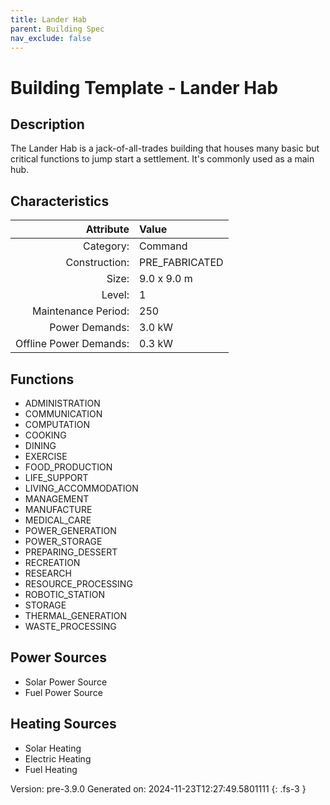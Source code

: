 ```yaml
---
title: Lander Hab
parent: Building Spec
nav_exclude: false
---
```

# Building Template - Lander Hab

## Description
The Lander Hab is a jack-of-all-trades building that houses many basic but critical functions to jump start a settlement. It&#39;s commonly used as a main hub.

## Characteristics

| Attribute      | Value |
|--------:|:------|
|Category:|Command|
|Construction:|PRE_FABRICATED|
|Size:|9.0 x 9.0 m|
|Level:|1|
|Maintenance Period:|250|
|Power Demands:|3.0 kW|
|Offline Power Demands:|0.3 kW|


## Functions
      
- ADMINISTRATION
- COMMUNICATION
- COMPUTATION
- COOKING
- DINING
- EXERCISE
- FOOD_PRODUCTION
- LIFE_SUPPORT
- LIVING_ACCOMMODATION
- MANAGEMENT
- MANUFACTURE
- MEDICAL_CARE
- POWER_GENERATION
- POWER_STORAGE
- PREPARING_DESSERT
- RECREATION
- RESEARCH
- RESOURCE_PROCESSING
- ROBOTIC_STATION
- STORAGE
- THERMAL_GENERATION
- WASTE_PROCESSING


## Power Sources
      
- Solar Power Source
- Fuel Power Source

## Heating Sources

- Solar Heating
- Electric Heating
- Fuel Heating

Version: pre-3.9.0 Generated on: 2024-11-23T12:27:49.5801111
{: .fs-3 }